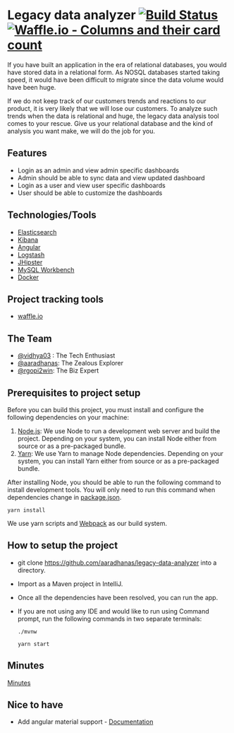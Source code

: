 # Legacy data analyzer [![Build Status](https://travis-ci.org/aaradhanas/legacy-data-analyzer.svg?branch=master)](https://travis-ci.org/aaradhanas/legacy-data-analyzer) [![Waffle.io - Columns and their card count](https://badge.waffle.io/aaradhanas/legacy-data-analyzer.svg?columns=all)](https://waffle.io/aaradhanas/legacy-data-analyzer)

If you have built an application in the era of relational databases, you would have stored data in a relational form. As NOSQL databases started taking speed, it would have been difficult to migrate since the data volume would have been huge.

If we do not keep track of our customers trends and reactions to our product, it is very likely that we will lose our customers. To analyze such trends when the data is relational and huge, the legacy data analysis tool comes to your rescue. Give us your relational database and the kind of analysis you want make, we will do the job for you.

## Features

- Login as an admin and view admin specific dashboards
- Admin should be able to sync data and view updated dashboard
- Login as a user and view user specific dashboards
- User should be able to customize the dashboards

## Technologies/Tools

- [Elasticsearch][]
- [Kibana][]
- [Angular][]
- [Logstash][]
- [JHipster][]
- [MySQL Workbench][]
- [Docker][]

## Project tracking tools

- [waffle.io](https://waffle.io/)

## The Team

- [@vidhya03](https://github.com/vidhya03) : The Tech Enthusiast
- [@aaradhanas](https://github.com/aaradhanas): The Zealous Explorer
- [@rgopi2win](https://github.com/rgopi2win): The Biz Expert

## Prerequisites to project setup

Before you can build this project, you must install and configure the following dependencies on your machine:

1. [Node.js](https://nodejs.org/en/): We use Node to run a development web server and build the project.
   Depending on your system, you can install Node either from source or as a pre-packaged bundle.
2. [Yarn](https://yarnpkg.com/en/): We use Yarn to manage Node dependencies.
   Depending on your system, you can install Yarn either from source or as a pre-packaged bundle.
   

After installing Node, you should be able to run the following command to install development tools.
You will only need to run this command when dependencies change in [package.json](package.json).   

    yarn install

We use yarn scripts and [Webpack][] as our build system.


## How to setup the project

- git clone https://github.com/aaradhanas/legacy-data-analyzer into a directory.
- Import as a Maven project in IntelliJ.
- Once all the dependencies have been resolved, you can run the app.
- If you are not using any IDE and would like to run using Command prompt, run the following commands in two separate   terminals:

    `./mvnw`
	
    `yarn start`

## Minutes
  [Minutes](https://github.com/aaradhanas/legacy-data-analyzer/blob/master/MINUTES.md)
  
  
  
  
 ## Nice to have
 - Add angular material support - [Documentation](https://material.angular.io/)
  
  


[Node.js]: https://nodejs.org/
[Yarn]: https://yarnpkg.org/
[Webpack]: https://webpack.github.io/
[Angular CLI]: https://cli.angular.io/
[BrowserSync]: http://www.browsersync.io/
[Karma]: http://karma-runner.github.io/
[Jasmine]: http://jasmine.github.io/2.0/introduction.html
[Protractor]: https://angular.github.io/protractor/
[Leaflet]: http://leafletjs.com/
[DefinitelyTyped]: http://definitelytyped.org/

[Elasticsearch]: https://www.elastic.co/
[Kibana]: https://www.elastic.co/products/kibana
[Angular]: https://angular.io/
[Logstash]: https://www.elastic.co/products/logstash
[JHipster]: http://www.jhipster.tech/
[MySQL Workbench]: https://www.mysql.com/products/workbench/
[Docker]: https://www.docker.com/
